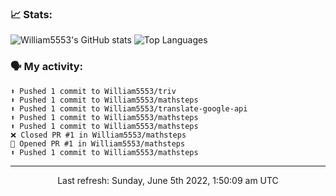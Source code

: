 ### 📈 Stats:
![William5553's GitHub stats](https://github-readme-stats.vercel.app/api?username=william5553&show_icons=true)
![Top Languages](https://github-readme-stats.vercel.app/api/top-langs/?username=william5553&langs_count=10&layout=compact)

### 🗣 My activity:
```
⬆️ Pushed 1 commit to William5553/triv
⬆️ Pushed 1 commit to William5553/mathsteps
⬆️ Pushed 1 commit to William5553/translate-google-api
⬆️ Pushed 1 commit to William5553/mathsteps
⬆️ Pushed 1 commit to William5553/mathsteps
❌ Closed PR #1 in William5553/mathsteps
💪 Opened PR #1 in William5553/mathsteps
⬆️ Pushed 1 commit to William5553/mathsteps
```

------------
<p align="center">Last refresh: Sunday, June 5th 2022, 1:50:09 am UTC</p>
